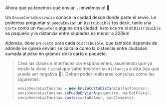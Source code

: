Ahora que ya tenemos qué enviar... ¡enviémoslo! :email: 

Un `EnvioCortaDistancia` conoce la ciudad desde donde parte el envío. Le podemos preguntar si `puedeEnviar` un `Distribuible` (es decir, tanto una `Carta` como un `Paquete`) a alguna otra ciudad: esto ocurre si el `Distribuible` es pequeño y la distancia entre ciudades es menor a 200km.

Además, tiene un `costo` para cada `Distribuible`, que también depende de adónde se quiere enviar: se calcula como la distancia entre ciudades sumada al peso en gramos de la carta o paquete.

> Creá las clases e interfaces correspondientes, asumiendo que ya existe la clase `Ciudad` que sabe decirnos su `distancia` a otra (ojo que puede ser negativa :eyes:). Deben poder realizarse consultas como las siguientes:
>
>```java
>envioDesdeLasToninas = new EnvioCortaDistancia(lasToninas);
>envioDesdeLasToninas.sePuedeEnviarA(paquetito, marDelPlata);
>envioDesdeLasToninas.costo(cartaDeAmor, sanClemente);
>```